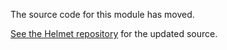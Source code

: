 The source code for this module has moved.

[See the Helmet repository](https://github.com/helmetjs/helmet) for the updated source.